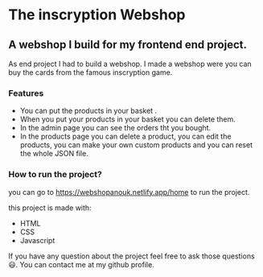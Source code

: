 # The inscryption Webshop 

## A webshop I build for my frontend end project.

As end project I had to build a webshop. I made a webshop were you can buy the cards from the famous inscryption game.

### Features

- You can put the products in your basket .
- When you put your products in your basket you can delete them.
- In the admin page you can see the orders tht you bought.
- In the products page you can delete a product, you can edit the products, you can make your own custom products and you can reset the whole JSON file.

### How to run the project?

you can go to https://webshopanouk.netlify.app/home to run the project.

this project is made with:
- HTML
- CSS
- Javascript

If you have any question about the project feel free to ask those questions :smiley:. You can contact me at my github profile.
